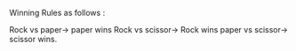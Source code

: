 Winning Rules as follows :

Rock vs paper-> paper wins
Rock vs scissor-> Rock wins
paper vs scissor-> scissor wins.
